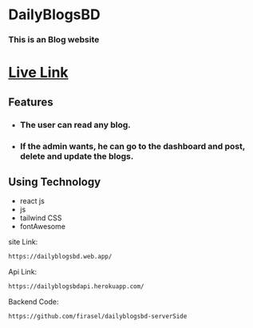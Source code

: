# DailyBlogsBD

### This is an Blog website

# [Live Link](https://dailyblogsbd.web.app/)

## Features

- ### The user can read any blog.
- ### If the admin wants, he can go to the dashboard and post, delete and update the blogs.

## Using Technology

- react js
- js
- tailwind CSS
- fontAwesome

site Link:

```sh
https://dailyblogsbd.web.app/
```

Api Link:

```sh
https://dailyblogsbdapi.herokuapp.com/
```

Backend Code:

```sh
https://github.com/firasel/dailyblogsbd-serverSide
```
